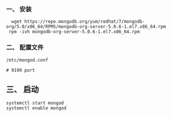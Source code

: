 ### 一、 安装

```shell
  wget https://repo.mongodb.org/yum/redhat/7/mongodb-org/5.0/x86_64/RPMS/mongodb-org-server-5.0.6-1.el7.x86_64.rpm
 rpm -ivh mongodb-org-server-5.0.6-1.el7.x86_64.rpm
```



### 二、 配置文件

```shell
/etc/mongod.conf

# 9199 port
```



## 三、 启动

```shell
systemctl start mongod
systemctl enable mongod
```

